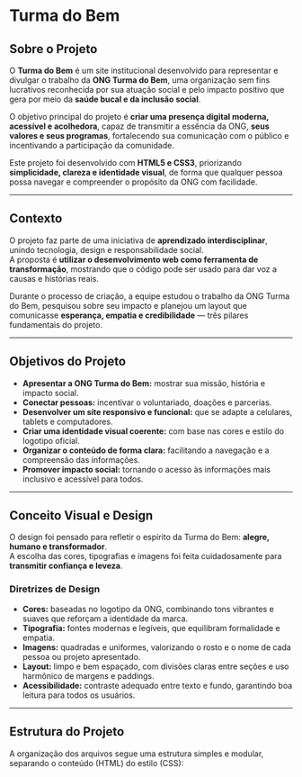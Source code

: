 # Turma do Bem

## Sobre o Projeto
O **Turma do Bem** é um site institucional desenvolvido para representar e divulgar o trabalho da **ONG Turma do Bem**, uma organização sem fins lucrativos reconhecida por sua atuação social e pelo impacto positivo que gera por meio da **saúde bucal e da inclusão social**.

O objetivo principal do projeto é **criar uma presença digital moderna, acessível e acolhedora**, capaz de transmitir a essência da ONG, **seus valores e seus programas**, fortalecendo sua comunicação com o público e incentivando a participação da comunidade.

Este projeto foi desenvolvido com **HTML5 e CSS3**, priorizando **simplicidade, clareza e identidade visual**, de forma que qualquer pessoa possa navegar e compreender o propósito da ONG com facilidade.

---

## Contexto
O projeto faz parte de uma iniciativa de **aprendizado interdisciplinar**, unindo tecnologia, design e responsabilidade social.  
A proposta é **utilizar o desenvolvimento web como ferramenta de transformação**, mostrando que o código pode ser usado para dar voz a causas e histórias reais.

Durante o processo de criação, a equipe estudou o trabalho da ONG Turma do Bem, pesquisou sobre seu impacto e planejou um layout que comunicasse **esperança, empatia e credibilidade** — três pilares fundamentais do projeto.

---

## Objetivos do Projeto
- **Apresentar a ONG Turma do Bem:** mostrar sua missão, história e impacto social.  
- **Conectar pessoas:** incentivar o voluntariado, doações e parcerias.  
- **Desenvolver um site responsivo e funcional:** que se adapte a celulares, tablets e computadores.  
- **Criar uma identidade visual coerente:** com base nas cores e estilo do logotipo oficial.  
- **Organizar o conteúdo de forma clara:** facilitando a navegação e a compreensão das informações.  
- **Promover impacto social:** tornando o acesso às informações mais inclusivo e acessível para todos.

---

##  Conceito Visual e Design
O design foi pensado para refletir o espírito da Turma do Bem: **alegre, humano e transformador**.  
A escolha das cores, tipografias e imagens foi feita cuidadosamente para **transmitir confiança e leveza**.

###  Diretrizes de Design
- **Cores:** baseadas no logotipo da ONG, combinando tons vibrantes e suaves que reforçam a identidade da marca.  
- **Tipografia:** fontes modernas e legíveis, que equilibram formalidade e empatia.  
- **Imagens:** quadradas e uniformes, valorizando o rosto e o nome de cada pessoa ou projeto apresentado.  
- **Layout:** limpo e bem espaçado, com divisões claras entre seções e uso harmônico de margens e paddings.  
- **Acessibilidade:** contraste adequado entre texto e fundo, garantindo boa leitura para todos os usuários.

---

## Estrutura do Projeto
A organização dos arquivos segue uma estrutura simples e modular, separando o conteúdo (HTML) do estilo (CSS):

